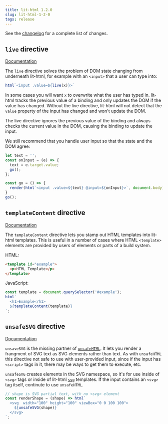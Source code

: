 ```yaml
---
title: lit-html 1.2.0
slug: lit-html-1-2-0
tags: release
---
```


See the [changelog](https://github.com/Polymer/lit-html/blob/master/CHANGELOG.md) for a complete list of changes.

## `live` directive

[Documentation](template-reference#live)

The `live` directive solves the problem of DOM state changing from underneath lit-html, for example with an `<input>` that a user can type into:

```js
html`<input .value=${live(x)}>`
```

In some cases you will want `x` to overwrite what the user has typed in. lit-html tracks the previous value of a binding and only updates the DOM if the value has changed. Without the live directive, lit-html will not detect that the `value` property of the input has changed and won't update the DOM.

The live directive ignores the previous value of the binding and always checks the current value in the DOM, causing the binding to update the input.

We still recommend that you handle user input so that the state and the DOM agree:

```ts
let text = '';
const onInput = (e) => {
  text = e.target.value;
  go();
};

const go = () => {
  render(html`<input .value=${text} @input=${onInput}>`, document.body);
}
go();
```

## `templateContent` directive

[Documentation](template-reference#templatecontent)

The `templateContent` directive lets you stamp out HTML templates into lit-html templates. This is useful in a number of cases where HTML `<template>` elements are provided by users of elements or parts of a build system.

HTML:
```html
<template id="example">
  <p>HTML Template</p>
</template>
```

JavaScript:
```js
const template = document.querySelector('#example');
html`
  <h1>Example</h1>
  ${templateContent(template)}
`;
```

## `unsafeSVG` directive

[Documentation](template-reference#unsafesvg)

`unsaveSVG` is the missing partner of [`unsafeHTML`](../template-reference#unsafehtml). It lets you render a frangment of SVG text as SVG elements rather than text. As with `unsafeHTML` this directive not safe to use with user-provided input, since if the input has `<script>` tags in it, there may be ways to get them to execute, etc.

`unsafeSVG` creates elements in the SVG namespace, so it's for use inside of `<svg>` tags or inside of lit-html [`svg`](/api/modules/lit_html.html#svg) templates. If the input contains an `<svg>` tag itself, continute to use `unsafeHTML`.

```js
// shape is SVG partial text, with no <svg> element
const renderShape = (shape) => html`
  <svg  width="100" height="100" viewBox="0 0 100 100">
    ${unsafeSVG(shape)}
  </svg>
`;
```
